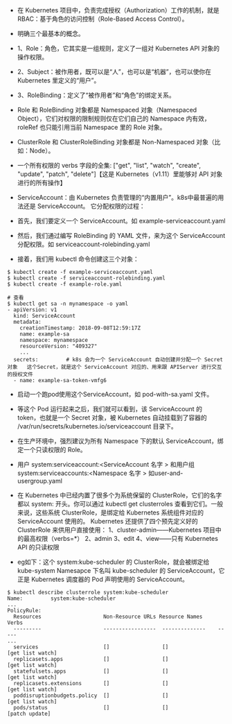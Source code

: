 - 在 Kubernetes 项目中，负责完成授权（Authorization）工作的机制，就是 RBAC：基于角色的访问控制（Role-Based Access Control）。
- 明确三个最基本的概念。
- 1、Role：角色，它其实是一组规则，定义了一组对 Kubernetes API 对象的操作权限。
- 2、Subject：被作用者，既可以是“人”，也可以是“机器”，也可以使你在 Kubernetes 里定义的“用户”。
- 3、RoleBinding：定义了“被作用者”和“角色”的绑定关系。


- Role 和 RoleBinding 对象都是 Namespaced 对象（Namespaced Object），它们对权限的限制规则仅在它们自己的 Namespace
  内有效，roleRef 也只能引用当前 Namespace 里的 Role 对象。
- ClusterRole 和 ClusterRoleBinding 对象都是 Non-Namespaced 对象（比如：Node）。

- 一个所有权限的 verbs 字段的全集: ["get", "list", "watch", "create", "update", "patch", "delete"]【这是
  Kubernetes（v1.11）里能够对 API 对象进行的所有操作】


- ServiceAccount：由 Kubernetes 负责管理的“内置用户”。k8s中最普遍的用法还是 ServiceAccount。 它分配权限的过程：
- 首先，我们要定义一个 ServiceAccount。如 example-serviceaccount.yaml
- 然后，我们通过编写 RoleBinding 的 YAML 文件，来为这个 ServiceAccount 分配权限。如 serviceaccount-rolebinding.yaml
- 接着，我们用 kubectl 命令创建这三个对象：

```shell
$ kubectl create -f example-serviceaccount.yaml
$ kubectl create -f serviceaccount-rolebinding.yaml
$ kubectl create -f example-role.yaml

# 查看
$ kubectl get sa -n mynamespace -o yaml
- apiVersion: v1
  kind: ServiceAccount
  metadata:
    creationTimestamp: 2018-09-08T12:59:17Z
    name: example-sa
    namespace: mynamespace
    resourceVersion: "409327"
    ...
  secrets:         # k8s 会为一个 ServiceAccount 自动创建并分配一个 Secret 对象   这个Secret，就是这个 ServiceAccount 对应的、用来跟 APIServer 进行交互的授权文件
  - name: example-sa-token-vmfg6
```

- 启动一个跑pod使用这个ServiceAccount，如 pod-with-sa.yaml 文件。
- 等这个 Pod 运行起来之后，我们就可以看到，该 ServiceAccount 的 token，也就是一个 Secret 对象，被 Kubernetes 自动挂载到了容器的
  /var/run/secrets/kubernetes.io/serviceaccount 目录下。
- 在生产环境中，强烈建议为所有 Namespace 下的默认 ServiceAccount，绑定一个只读权限的 Role。

- 用户 system:serviceaccount:<ServiceAccount 名字 > 和用户组 system:serviceaccounts:<Namespace 名字 >
  如user-and-usergroup.yaml
- 在 Kubernetes 中已经内置了很多个为系统保留的 ClusterRole，它们的名字都以 system: 开头。你可以通过 kubectl get
  clusterroles 查看到它们。一般来说，这些系统 ClusterRole，是绑定给 Kubernetes 系统组件对应的ServiceAccount 使用的。
  Kubernetes 还提供了四个预先定义好的 ClusterRole 来供用户直接使用：
  1、cluster-admin——Kubernetes 项目中的最高权限（verbs=*）
  2、admin
  3、edit
  4、view——只有 Kubernetes API 的只读权限

- eg如下：这个 system:kube-scheduler 的 ClusterRole，就会被绑定给 kube-system Namesapce 下名叫 kube-scheduler 的
  ServiceAccount，它正是 Kubernetes 调度器的 Pod 声明使用的 ServiceAccount。

```shell
$ kubectl describe clusterrole system:kube-scheduler
Name:         system:kube-scheduler
...
PolicyRule:
  Resources                    Non-Resource URLs Resource Names    Verbs
  ---------                    -----------------  --------------    -----
...
  services                     []                 []                [get list watch]
  replicasets.apps             []                 []                [get list watch]
  statefulsets.apps            []                 []                [get list watch]
  replicasets.extensions       []                 []                [get list watch]
  poddisruptionbudgets.policy  []                 []                [get list watch]
  pods/status                  []                 []                [patch update]
```

